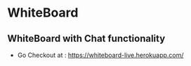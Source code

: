 # WhiteBoard
## WhiteBoard with Chat functionality
* Go Checkout at : https://whiteboard-live.herokuapp.com/
